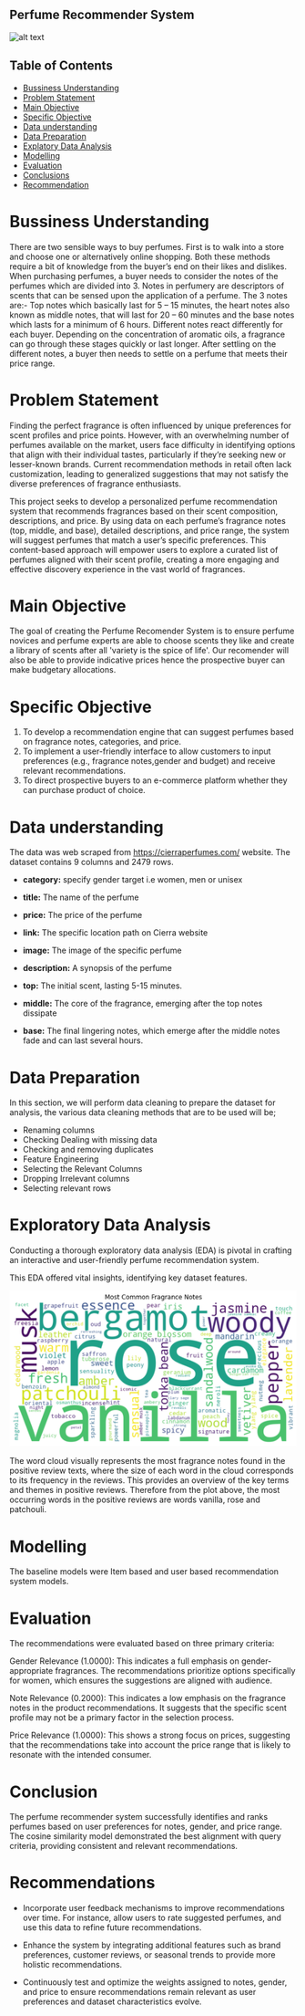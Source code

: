 ## Perfume Recommender System

![alt text](<DALL·E 2024-11-12 06.13.07 - A beautiful aesthetic arrangement of elegant perfume bottles on a soft pastel background. The bottles have various shapes, some with intricate caps an.jpg>)

## Table of Contents
- [Bussiness Understanding](#bussiness-understanding)
- [Problem Statement](#problem-statement)
- [Main Objective](#main-objective)
- [Specific Objective](#specific-objective)
- [Data understanding](#data-understanding)
- [Data Preparation](#data-preparation)
- [Explatory Data Analysis](#explatory-data-analysis)
- [Modelling](#modelling)
- [Evaluation](#evaluation)
- [Conclusions](#conclusions)
- [Recommendation](#recommendation)







# Bussiness Understanding

There are two sensible ways to buy perfumes. First is to walk into a store and choose one or alternatively online shopping. Both these methods require a bit of knowledge from the buyer’s end on their likes and dislikes. When purchasing perfumes, a buyer needs to consider the notes of the perfumes which are divided into 3. Notes in perfumery are descriptors of scents that can be sensed upon the application of a perfume. The 3 notes are:-
Top notes which basically last for 5 – 15 minutes, the heart notes also known as middle notes, that will last for 20 – 60 minutes and the base notes which lasts for a minimum of 6 hours. Different notes react differently for each buyer. Depending on the concentration of aromatic oils, a fragrance can go through these stages quickly or last longer. After settling on the different notes, a buyer then needs to settle on a perfume that meets their price range.

# Problem Statement

Finding the perfect fragrance is  often influenced by unique preferences for scent profiles and price points. However, with an overwhelming number of perfumes available on the market, users face difficulty in identifying options that align with their individual tastes, particularly if they’re seeking new or lesser-known brands. Current recommendation methods in retail often lack customization, leading to generalized suggestions that may not satisfy the diverse preferences of fragrance enthusiasts.

This project seeks to develop a personalized perfume recommendation system that recommends fragrances based on their scent composition, descriptions, and price. By using data on each perfume’s fragrance notes (top, middle, and base), detailed descriptions, and price range, the system will suggest perfumes that match a user’s specific preferences. This content-based approach will empower users to explore a curated list of perfumes aligned with their scent profile, creating a more engaging and effective discovery experience in the vast world of fragrances.


# Main Objective

The goal of creating the Perfume Recomender System is to ensure perfume novices and perfume experts are able to choose scents they like and create a library of scents after all 'variety is the spice of life'. Our recomender will also be able to provide indicative prices hence the prospective buyer can make budgetary allocations.


# Specific Objective

1. To develop a recommendation engine that can suggest perfumes based on fragrance notes, categories, and price.
2. To implement a user-friendly interface to allow customers to input preferences (e.g., fragrance notes,gender and budget) and receive relevant recommendations.
3. To direct prospective buyers to an e-commerce platform whether they can purchase product of choice.

# Data understanding

 The data was  web scraped from https://cierraperfumes.com/ website.
The dataset contains 9 columns and 2479 rows.


- **category:** specify gender target i.e women, men or unisex

- **title:** The name of the perfume

- **price:** The price of the perfume

- **link:** The specific location path on Cierra website

- **image:** The image of the specific perfume

- **description:** A synopsis of the perfume

- **top:** The initial scent, lasting 5-15 minutes.

- **middle:** The core of the fragrance, emerging after the top notes dissipate

- **base:** The final lingering notes, which emerge after the middle notes fade and can last several hours.

# Data Preparation

In this section, we will perform data cleaning to prepare the dataset for analysis, the various data cleaning methods that are to be used will be;

- Renaming columns
- Checking Dealing with missing data
- Checking and removing duplicates 
- Feature Engineering
- Selecting the Relevant Columns
- Dropping Irrelevant columns
- Selecting relevant rows

# Exploratory Data Analysis


Conducting a thorough exploratory data analysis (EDA) is pivotal in crafting an interactive and user-friendly perfume recommendation system. 

This EDA offered vital insights, identifying key dataset features.


![alt text](image-2.png)

The word cloud visually represents the most fragrance notes found in the positive review texts, where the size of each word in the cloud corresponds to its frequency in the reviews. This provides an overview of the key terms and themes in positive reviews.
Therefore from the plot above, the most occurring words in the positive reviews are words vanilla, rose and patchouli.



# Modelling

The baseline models were Item based and user based recommendation system models. 

# Evaluation

The recommendations were evaluated based on three primary criteria:

Gender Relevance (1.0000): This indicates a full emphasis on gender-appropriate fragrances. The recommendations prioritize options  specifically for women, which ensures the suggestions are aligned with audience.

Note Relevance (0.2000): This indicates a low emphasis on the fragrance notes in the product recommendations. It suggests that the specific scent profile may not be a primary factor in the selection process.
 
Price Relevance (1.0000): This shows a strong focus on prices, suggesting that the recommendations take into account the price range that is likely to resonate with the intended consumer.



# Conclusion

The perfume recommender system successfully identifies and ranks perfumes based on user preferences for notes, gender, and price range. The cosine similarity model demonstrated the best alignment with query criteria, providing consistent and relevant recommendations.


# Recommendations

* Incorporate user feedback mechanisms to improve recommendations over time. For instance, allow users to rate suggested perfumes, and use this data to refine future recommendations.


* Enhance the system by integrating additional features such as brand preferences, customer reviews, or seasonal trends to provide more holistic recommendations.


* Continuously test and optimize the weights assigned to notes, gender, and price to ensure recommendations remain relevant as user preferences and dataset characteristics evolve.